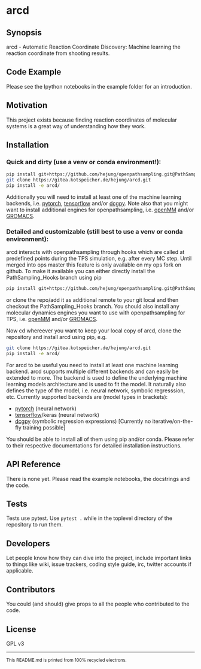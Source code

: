 # arcd

## Synopsis

arcd - Automatic Reaction Coordinate Discovery: Machine learning the reaction coordinate from shooting results.

## Code Example

Please see the Ipython notebooks in the example folder for an introduction.

## Motivation

This project exists because finding reaction coordinates of molecular systems is a great way of understanding how they work.

## Installation

### Quick and dirty (use a venv or conda environment!):
```bash
pip install git+https://github.com/hejung/openpathsampling.git@PathSampling_Hooks
git clone https://gitea.kotspeicher.de/hejung/arcd.git
pip install -e arcd/
```
Additionally you will need to install at least one of the machine learning backends, i.e. [pytorch], [tensorflow] and/or [dcgpy].
Note also that you might want to install additional engines for openpathsampling, i.e. [openMM] and/or [GROMACS].

### Detailed and customizable (still best to use a venv or conda environment):
arcd interacts with openpathsampling through hooks which are called at predefined points during the TPS simulation, e.g. after every MC step. Until merged into ops master this feature is only available on my ops fork on github.
To make it available you can either directly install the PathSampling_Hooks branch using pip
```bash
pip install git+https://github.com/hejung/openpathsampling.git@PathSampling_Hooks
```
or clone the repo/add it as additional remote to your git local and then checkout the PathSampling_Hooks branch.
You should also install any molecular dynamics engines you want to use with openpathsampling for TPS, i.e. [openMM] and/or [GROMACS].

Now cd whereever you want to keep your local copy of arcd, clone the repository and install arcd using pip, e.g.
```bash
git clone https://gitea.kotspeicher.de/hejung/arcd.git
pip install -e arcd/
```

For arcd to be useful you need to install at least one machine learning backend. arcd supports multiple different backends and can easily be extended to more. The backend is used to define the underlying machine learning models architecture and is used to fit the model. It naturally also defines the type of the model, i.e. neural network, symbolic regresssion, etc.
Currently supported backends are (model types in brackets):
- [pytorch] (neural network)
- [tensorflow]/keras (neural network)
- [dcgpy] (symbolic regression expressions) [Currently no iterative/on-the-fly training possible]

You should be able to install all of them using pip and/or conda. Please refer to their respective documentations for detailed installation instructions.

## API Reference

There is none yet. Please read the example notebooks, the docstrings and the code.

## Tests

Tests use pytest. Use `pytest .` while in the toplevel directory of the repository to run them.

## Developers

Let people know how they can dive into the project, include important links to things like wiki, issue trackers, coding style guide, irc, twitter accounts if applicable.

## Contributors

You could (and should) give props to all the people who contributed to the code.

## License

GPL v3

---
<sub>This README.md is printed from 100% recycled electrons.</sub>

[pytorch]: https://pytorch.org
[tensorflow]: https://www.tensorflow.org
[dcgpy]: http://darioizzo.github.io/dcgp/
[openMM]: http://openmm.org/
[GROMACS]: http://www.gromacs.org/
